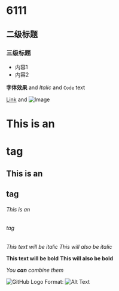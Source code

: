 # 6111
## 二级标题
### 三级标题

- 内容1
- 内容2

**字体效果** and _Italic_ and `Code` text

[Link](http://www.dogedoge.com/favicon/www.google.com.ico) and ![Image](src)


# This is an <h1> tag
## This is an <h2> tag
###### This is an <h6> tag


*This text will be italic*
_This will also be italic_

**This text will be bold**
__This will also be bold__

_You **can** combine them_

![GitHub Logo](/images/https://img.zcool.cn/community/015e875df27006a8012097b317578c.jpg@520w_390h_1c_1e_1o_100sh.jpg)
Format: ![Alt Text](url)
